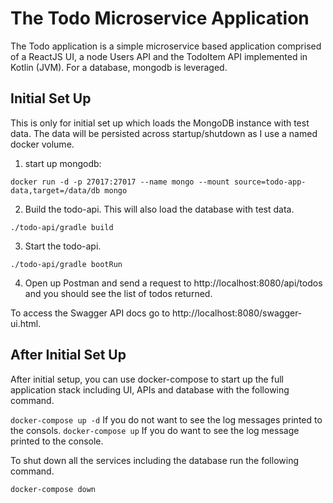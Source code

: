 # The Todo Microservice Application #

The Todo application is a simple microservice based application comprised of a ReactJS UI, a node Users API and the TodoItem API implemented in Kotlin (JVM).  For a database, mongodb is leveraged.

## Initial Set Up ##

This is only for initial set up which loads the MongoDB instance with test data. The data will be persisted across startup/shutdown as I use a named docker volume. 

1) start up mongodb:

``docker run -d -p 27017:27017 --name mongo --mount source=todo-app-data,target=/data/db mongo``

2) Build the todo-api.  This will also load the database with test data.

``./todo-api/gradle build``

3) Start the todo-api.

``./todo-api/gradle bootRun``

4) Open up Postman and send a request to http://localhost:8080/api/todos and you should see the list of todos returned.

To access the Swagger API docs go to http://localhost:8080/swagger-ui.html.

## After Initial Set Up ##

After initial setup, you can use docker-compose to start up the full application stack including UI, APIs and database with the following command.

``docker-compose up -d``  If you do not want to see the log messages printed to the consols.
``docker-compose up`` If you do want to see the log message printed to the console.

To shut down all the services including the database run the following command.

``docker-compose down``




